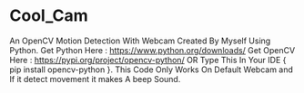 # Cool_Cam
An OpenCV Motion Detection With Webcam Created By Myself Using Python.
Get Python Here : https://www.python.org/downloads/ 
Get OpenCV Here : https://pypi.org/project/opencv-python/ OR Type This In Your IDE { pip install opencv-python }.
This Code Only Works On Default Webcam and If it detect movement it makes A beep Sound.
